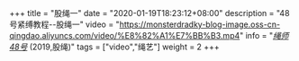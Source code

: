+++
title = "股绳一"
date = "2020-01-19T18:23:12+08:00"
description = "48号紧缚教程--股绳一"
video = "https://monsterdradky-blog-image.oss-cn-qingdao.aliyuncs.com/video/%E8%82%A1%E7%BB%B3.mp4"
info = "[*绳师48号*](https://www.youtube.com/channel/UCrowlpIl7xV3mIvMK_SqWLg) (2019,股绳)"
tags = ["video","绳艺"]
weight = 2
+++
